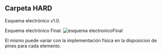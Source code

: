 

## **Carpeta HARD**

Esquema electrónico v1.0.

Esquema electrónico Final.
![esquema electronicoFinal](https://user-images.githubusercontent.com/109010330/191860691-eb848b44-ec33-4573-b26a-6551d444b146.jpg)

El mismo puede variar con la implementación física en la disposicion de pines para cada elemento.
